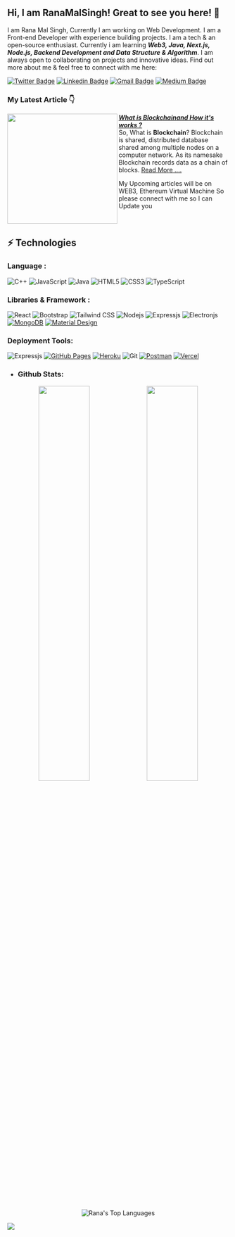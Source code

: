 ## Hi, I am RanaMalSingh! Great to see you here! 👋

I am Rana Mal Singh, Currently I am working on Web Development. I am a Front-end Developer with experience building projects. I am a tech & an open-source enthusiast. Currently i am learning <strong><em>Web3, Java, Next.js, Node.js, Backend Development and Data Structure & Algorithm</strong></em>. I am always open to collaborating on projects and innovative ideas. Find out more about me & feel free to connect with me here:

[![Twitter Badge](https://img.shields.io/badge/-RanaMalSingh-039BE5?style=flat-square&logo=Twitter&logoColor=white&link=https://twitter.com/RanaMS999)](https://twitter.com/RanaMS999)
[![Linkedin Badge](https://img.shields.io/badge/-RanaMalSingh-blue?style=flat-square&logo=Linkedin&logoColor=white&link=https://www.linkedin.com/in/rana-ms/)](https://www.linkedin.com/in/rana-ms/)
[![Gmail Badge](https://img.shields.io/badge/-ranams99911@gmail.com-c14438?style=flat-square&logo=Gmail&logoColor=white&link=mailto:ranams99911@gmail.com)](mailto:ranams99911@gmail.com)
[![Medium Badge](https://img.shields.io/badge/-RanaMalSingh-black?style=flat-square&logo=Medium&logoColor=white&link=https://medium.com/p/3a9b58d9d548)](https://medium.com/p/3a9b58d9d548)

### My Latest Article  👇


<p align="left">
<a href="https://medium.com/@ranams99911/a-simple-guide-to-blockchain-and-how-it-works-3a9b58d9d548" title="What is <strong><em>Blockchain</em></strong> and How it's works ? "><img src="https://miro.medium.com/max/700/1*Vy-pQtFm_vRoe2QIJUkhTg.png" width="250px" align="left" /></a>
<a href="https://medium.com/@ranams99911/a-simple-guide-to-blockchain-and-how-it-works-3a9b58d9d548" title="What is <strong><em>Blockchain</em></strong> and How it's works ?"> <strong><em> What is Blockchainand How it's works ? </em></strong></a>
<br/> 
So, What is <strong>Blockchain</strong>? Blockchain is shared, distributed database shared among multiple nodes on a computer network. As its namesake Blockchain records data as a chain of blocks. <a href="https://medium.com/@ranams99911/a-simple-guide-to-blockchain-and-how-it-works-3a9b58d9d548" >Read More ....</a>
	
</p> 
<p>My Upcoming articles will be on WEB3, Ethereum Virtual Machine So please connect with me so I can Update you</p>
<br/>

## ⚡ Technologies

### Language :
![C++](https://img.shields.io/badge/-C++-00599C?style=flat-square&logo=c)
![JavaScript](https://img.shields.io/badge/-JavaScript-black?style=flat-square&logo=javascript)
![Java](https://img.shields.io/badge/-Java-blue?style=flat-square&logo=Java)
![HTML5](https://img.shields.io/badge/-HTML5-E34F26?style=flat-square&logo=html5&logoColor=white)
![CSS3](https://img.shields.io/badge/-CSS3-1572B6?style=flat-square&logo=css3)
![TypeScript](https://img.shields.io/badge/-TypeScript-FAFAFA?style=flat-square&logo=typescript)

### Libraries & Framework :

![React](https://img.shields.io/badge/-React-black?style=flat-square&logo=react)
![Bootstrap](https://img.shields.io/badge/-Bootstrap-563D7C?style=flat-square&logo=bootstrap)
![Tailwind CSS](https://img.shields.io/badge/-tailwindcss-E1F5FE?style=flat-square&logo=tailwindcss)
![Nodejs](https://img.shields.io/badge/-Nodejs-black?style=flat-square&logo=Node.js)
![Expressjs](https://img.shields.io/badge/-Expressjs-black?style=flat-square&logo=express)
![Electronjs](https://img.shields.io/badge/-Electron-EEEEEE?style=flat-square&logo=electron)
<a href="#"><img alt="MongoDB" src ="https://img.shields.io/badge/MongoDB-%234ea94b.svg?logo=mongodb&logoColor=white"></a>
<a href="#"><img alt="Material Design" src="https://img.shields.io/badge/Material%20Design%20-%230081CB.svg?logo=material-design&logoColor=white"></a>

### Deployment Tools:

![Expressjs](https://img.shields.io/badge/-Netlify-78909C?style=flat-square&logo=netlify)
<a href="#"><img alt="GitHub Pages" src="https://img.shields.io/badge/GitHub%20Pages-%23327FC7.svg?logo=github&logoColor=white"></a>
<a href="#"><img alt="Heroku" src="https://img.shields.io/badge/Heroku%20-%23430098.svg?logo=heroku&logoColor=white"></a>
![Git](https://img.shields.io/badge/-Git-black?style=flat-square&logo=git)
<a href="#"><img alt="Postman" src="https://img.shields.io/badge/Postman-FF6C37?logo=postman&logoColor=white"></a>
<a href="#"><img alt="Vercel" src="https://img.shields.io/badge/Vercel%20-%23000000.svg?logo=vercel&logoColor=white"></a>


- <h3>Github Stats:</h3>
<p align="center">
	
  <img width="48%" src="https://github-readme-stats.vercel.app/api?username=Ranamalsingh12&&show_icons=true&theme=tokyonight" />
  <img width="48%" src="https://github-readme-streak-stats.herokuapp.com/?user=Ranamalsingh12&theme=tokyonight" />
  
  <img alt="Rana's Top Languages" src="https://github-readme-stats.vercel.app/api/top-langs/?username=Ranamalsingh12&langs_count=8&count_private=true&layout=compact&theme=react&hide_border=true&bg_color=#004687&line_height=27" />
</p>

<img src="https://activity-graph.herokuapp.com/graph?username=Ranamalsingh12&bg_color=0f2d3d&color=1cadfb&line=1cadfb&point=1cadfb&area=true&hide_border=true" />

